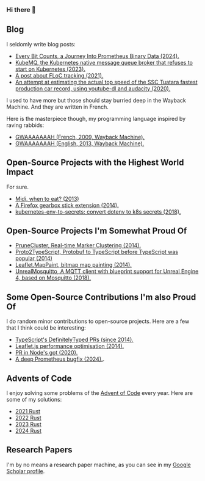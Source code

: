 ### Hi there 👋

## Blog

I seldomly write blog posts:

- [Every Bit Counts, a Journey Into Prometheus Binary Data (2024).](https://fungiboletus.github.io/journey-prometheus-binary-data/)
- [KubeMQ, the Kubernetes native message queue broker that refuses to start on Kubernetes (2023).](https://fungiboletus.github.io/kubemq-blogpost/)
- [A post about FLoC tracking (2021).](https://fungiboletus.github.io/floc-tracking/)
- [An attempt at estimating the actual top speed of the SSC Tuatara fastest production car record, using youtube-dl and audacity (2020).](https://fungiboletus.github.io/ssc-rpm/)

I used to have more but those should stay burried deep in the Wayback Machine. And they are written in French.

Here is the masterpiece though, my programming language inspired by raving rabbids:

- [GWAAAAAAAH (French, 2009, Wayback Machine).](https://web.archive.org/web/20121101153719/http://www.blogjaune.fr/GWAAAAAAAH)
- [GWAAAAAAAH (English, 2013, Wayback Machine).](https://web.archive.org/web/20140119044635/http://blogjaune.fr:80/gwaaaaaaah/)

## Open-Source Projects with the Highest World Impact

For sure.

- [Midi, when to eat? (2013)](https://github.com/fungiboletus/midi)
- [A Firefox gearbox stick extension (2014).](https://github.com/fungiboletus/FirefoxGearStick)
- [kubernetes-env-to-secrets: convert dotenv to k8s secrets (2018).](https://github.com/TelluIoT/kubernetes-env-to-secrets)

## Open-Source Projects I'm Somewhat Proud Of

- [PruneCluster, Real-time Marker Clustering (2014).](https://sintef-9012.github.io/PruneCluster/)
- [Proto2TypeScript, Protobuf to TypeScript before TypeScript was popular (2014)](https://github.com/SINTEF-9012/Proto2TypeScript)
- [Leaflet.MapPaint, bitmap map painting (2014).](https://github.com/SINTEF-9012/Leaflet.MapPaint)
- [UnrealMosquitto, A MQTT client with blueprint support for Unreal Engine 4, based on Mosquitto (2018).](https://github.com/SINTEF-9012/UnrealMosquitto)

## Some Open-Source Contributions I'm also Proud Of

I do random minor contributions to open-source projects. Here are a few that I think could be interesting:

- [TypeScript's DefinitelyTyped PRs (since 2014).](https://github.com/DefinitelyTyped/DefinitelyTyped/pulls?q=is%3Apr%20author%3Afungiboletus%20is%3Aclosed)
- [Leaflet.js performance optimisation (2014).](https://github.com/Leaflet/Leaflet/pull/2380)
- [PR in Node's got (2020).](https://github.com/sindresorhus/got/pull/1529)
- [A deep Prometheus bugfix (2024).](https://github.com/prometheus/prometheus/pull/14854).

## Advents of Code

I enjoy solving some problems of the [Advent of Code](https://adventofcode.com/) every year. Here are some of my solutions:

- [2021 Rust](https://github.com/fungiboletus/advent_of_code_2021_rust)
- [2022 Rust](https://github.com/fungiboletus/advent_of_code_2022_rust)
- [2023 Rust](https://github.com/fungiboletus/advent_of_code_2023_rust)
- [2024 Rust](https://github.com/fungiboletus/advent_of_code_2024_rust)

## Research Papers

I'm by no means a research paper machine, as you can see in my [Google Scholar profile](https://scholar.google.com/citations?user=e88AHh0AAAAJ).

